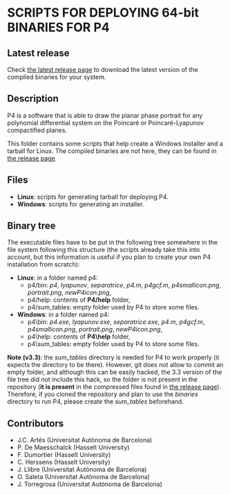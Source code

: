 <!--
    This file is part of P4 

    Copyright (C) 1996-2017  J.C. Artés, P. De Maesschalck, F. Dumortier, 
                             C. Herssens, J. Llibre, O. Saleta, J. Torregrosa 

    P4 is free software: you can redistribute it and/or modify 
    it under the terms of the GNU Lesser General Public License as published 
    by the Free Software Foundation, either version 3 of the License, or 
    (at your option) any later version. 

    This program is distributed in the hope that it will be useful, 
    but WITHOUT ANY WARRANTY; without even the implied warranty of 
    MERCHANTABILITY or FITNESS FOR A PARTICULAR PURPOSE.  See the 
    GNU Lesser General Public License for more details. 

    You should have received a copy of the GNU Lesser General Public License 
    along with this program.  If not, see <http://www.gnu.org/licenses/>. 
-->
# SCRIPTS FOR DEPLOYING 64-bit BINARIES FOR P4

## Latest release
Check [the latest release page][latest_release] to download the latest version of the compiled binaries for your system.

## Description

P4 is a software that is able to draw the planar phase portrait for any polynomial differential system on the Poincaré or Poincaré-Lyapunov compactified planes.

This folder contains some scripts that help create a Windows installer and a tarball for Linux. The compiled binaries are not here, they can be found in [the release page][latest_release].

## Files

* **Linux**: scripts for generating tarball for deploying P4.
* **Windows**: scripts for generating an installer.

## Binary tree

The executable files have to be put in the following tree somewhere in the file system following this structure (the scripts already take this into account, but this information is useful if you plan to create your own P4 installation from scratch):

* **Linux**: in a folder named p4:
    * p4/bin: *p4*, *lyapunov*, *separatrice*, *p4.m*, *p4gcf.m*, *p4smallicon.png*, *portrait.png*, *newP4icon.png*,
    * p4/help: contents of **P4/help** folder,
    * p4/sum_tables: empty folder used by P4 to store some files.
* **Windows**: in a folder named p4:
    * p4\bin: *p4.exe*, *lyapunov.exe*, *separatrice.exe*, *p4.m*, *p4gcf.m*, *p4smallicon.png*, *portrait.png*, *newP4icon.png*,
    * p4\help: contents of **P4\help** folder,
    * p4\sum_tables: empty folder used by P4 to store some files.

**Note (v3.3)**: the *sum_tables* directory is needed for P4 to work properly (it expects the directory to be there). However, git does not allow to commit an empty folder, and although this can be easily hacked, the 3.3 version of the file tree did not include this hack, so the folder is not present in the repository (**it is present** in the compressed files found in [the release page][latest_release]). Therefore, if you cloned the repository and plan to use the *binaries* directory to run P4, please create the *sum_tables* beforehand.

## Contributors

- J.C. Artés (Universitat Autònoma de Barcelona)
- P. De Maesschalck (Hasselt University)
- F. Dumortier (Hasselt University)
- C. Herssens (Hasselt University)
- J. Llibre (Universitat Autònoma de Barcelona)
- O. Saleta (Universitat Autònoma de Barcelona)
- J. Torregrosa (Universitat Autònoma de Barcelona)


[latest_release]: https://github.com/oscarsaleta/P4/releases/latest "Latest P4 release"